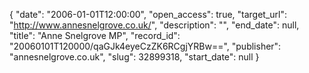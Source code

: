 {
  "date": "2006-01-01T12:00:00", 
  "open_access": true, 
  "target_url": "http://www.annesnelgrove.co.uk/", 
  "description": "", 
  "end_date": null, 
  "title": "Anne Snelgrove MP", 
  "record_id": "20060101T120000/qaGJk4eyeCzZK6RCgjYRBw==", 
  "publisher": "annesnelgrove.co.uk", 
  "slug": 32899318, 
  "start_date": null
}

